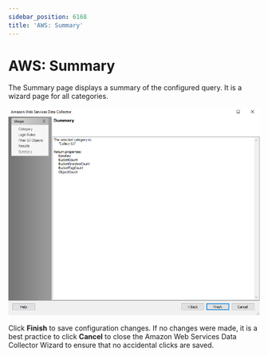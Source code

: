 ```yaml
---
sidebar_position: 6168
title: 'AWS: Summary'
---
```


# AWS: Summary

The Summary page displays a summary of the configured query. It is a wizard page for all categories.

![](../../../../../../../static/images/AccessAnalyzer_12.0/Content/Resources/Images/EnterpriseAuditor/Admin/DataCollector/AWS/Summary.png)

Click **Finish** to save configuration changes. If no changes were made, it is a best practice to click **Cancel** to close the Amazon Web Services Data Collector Wizard to ensure that no accidental clicks are saved.